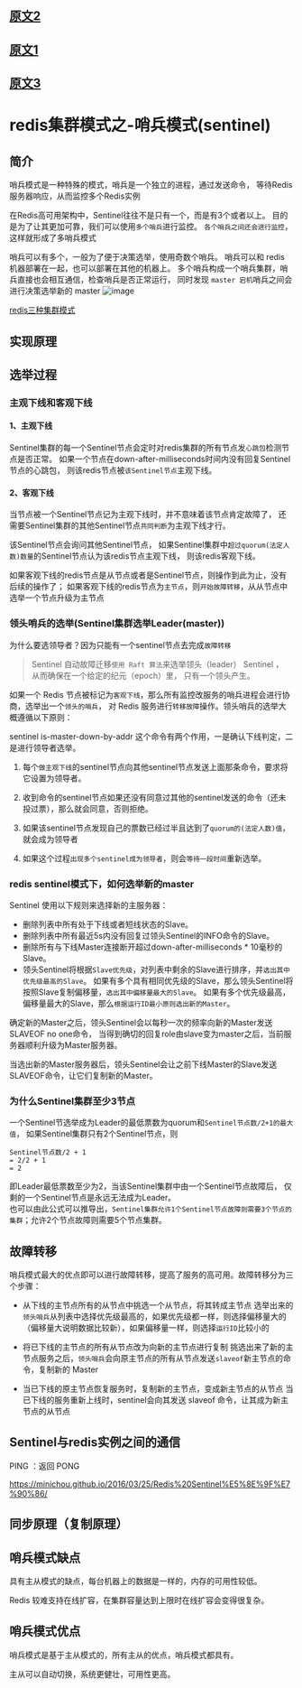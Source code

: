 
## [原文2](https://phachon.com/redis/redis-2.html)

## [原文1](https://minichou.github.io/2016/03/25/Redis%20Sentinel%E5%8E%9F%E7%90%86/)

## [原文3](https://juejin.im/post/5d0f7da66fb9a07ef44410db)

# redis集群模式之-哨兵模式(sentinel)


## 简介
哨兵模式是一种特殊的模式，哨兵是一个独立的进程，通过发送命令，
等待Redis服务器响应，从而监控多个Redis实例

在Redis高可用架构中，Sentinel往往不是只有一个，而是有3个或者以上。
目的是为了让其更加可靠，我们可以使用`多个哨兵`进行监控。
`各个哨兵之间还会进行监控`，这样就形成了多哨兵模式


哨兵可以有多个，一般为了便于决策选举，使用奇数个哨兵。
哨兵可以和 redis 机器部署在一起，也可以部署在其他的机器上。
多个哨兵构成一个哨兵集群，哨兵直接也会相互通信，检查哨兵是否正常运行，
同时发现 `master 宕机`哨兵之间会进行决策选举新的 master
![image](https://user-images.githubusercontent.com/7867225/157563408-7c64b954-0df6-49b0-90e4-20721299b09e.png)



[redis三种集群模式](../03、基础知识/30、redis三种集群模式.md)

## 实现原理

## 选举过程

### 主观下线和客观下线

#### 1、主观下线
Sentinel集群的每一个Sentinel节点会定时对redis集群的所有节点发`心跳包`检测节点是否正常。
如果一个节点在down-after-milliseconds时间内没有回复Sentinel节点的心跳包，
则该redis节点被`该Sentinel节点`主观下线。

#### 2、客观下线
当节点被一个Sentinel节点记为主观下线时，并不意味着该节点肯定故障了，
还需要Sentinel集群的其他Sentinel节点`共同判断`为主观下线才行。  

该Sentinel节点会询问其他Sentinel节点，
如果Sentinel集群中`超过quorum(法定人数)数量`的Sentinel节点认为该redis节点主观下线，
则该redis客观下线。

如果客观下线的redis节点是从节点或者是Sentinel节点，则操作到此为止，没有后续的操作了；
如果客观下线的redis节点为`主节点`，则`开始故障转移`，从从节点中选举一个节点升级为主节点

 
### 领头哨兵的选举(Sentinel集群选举Leader(master))
为什么要选领导者？因为只能有一个sentinel节点去完成`故障转移`

> Sentinel 自动故障迁移`使用 Raft 算法`来选举领头（leader） Sentinel ，
从而确保在一个给定的纪元（epoch）里， 只有一个领头产生。

如果一个 Redis 节点被标记为`客观下线`，那么所有监控改服务的哨兵进程会进行协商，选举出一个`领头的哨兵`，
对 Redis 服务进行`转移故障`操作。领头哨兵的选举大概遵循以下原则：

sentinel is-master-down-by-addr 这个命令有两个作用，一是确认下线判定，二是进行领导者选举。

1. 每个`做主观下线`的sentinel节点向其他sentinel节点发送上面那条命令，要求将它设置为领导者。

2. 收到命令的sentinel节点如果还没有同意过其他的sentinel发送的命令（还未投过票），那么就会同意，否则拒绝。

3. 如果该sentinel节点发现自己的票数已经过半且达到了`quorum的(法定人数)值`，就会成为领导者

4. 如果这个过程`出现多个sentinel成为领导者`，则会`等待一段时间`重新选举。

### redis sentinel模式下，如何选举新的master

Sentinel 使用以下规则来选择新的主服务器：

- 删除列表中所有处于下线或者短线状态的Slave。
- 删除列表中所有最近5s内没有回复过领头Sentinel的INFO命令的Slave。
- 删除所有与下线Master连接断开超过down-after-milliseconds * 10毫秒的Slave。
- 领头Sentinel将根据`Slave优先级`，对列表中剩余的Slave进行排序，并`选出其中优先级最高的Slave`。
如果有多个具有相同优先级的Slave，那么领头Sentinel将按照Slave复制偏移量，`选出其中偏移量最大的Slave`。
如果有多个优先级最高，偏移量最大的Slave，那么`根据运行ID最小原则选出新的Master`。

确定新的Master之后，领头Sentinel会以每秒一次的频率向新的Master发送SLAVEOF no one命令，
当得到确切的回复role由slave变为master之后，当前服务器顺利升级为Master服务器。

当选出新的Master服务器后，领头Sentinel会让之前下线Master的Slave发送SLAVEOF命令，让它们复制新的Master。

### 为什么Sentinel集群至少3节点

一个Sentinel节选举成为Leader的最低票数为quorum和`Sentinel节点数/2+1的最大值`，
如果Sentinel集群只有2个Sentinel节点，则
```
Sentinel节点数/2 + 1
= 2/2 + 1
= 2
```
即Leader最低票数至少为2，当该Sentinel集群中由一个Sentinel节点故障后，
仅剩的一个Sentinel节点是永远无法成为Leader。   
也可以由此公式可以推导出，`Sentinel集群允许1个Sentinel节点故障则需要3个节点的集群`；允许2个节点故障则需要5个节点集群。
 
## 故障转移

哨兵模式最大的优点即可以进行故障转移，提高了服务的高可用。故障转移分为三个步骤：

- 从下线的主节点所有的从节点中挑选一个从节点，将其转成主节点
选举出来的`领头哨兵`从列表中选择优先级最高的，如果优先级都一样，则选择偏移量大的（偏移量大说明数据比较新），如果偏移量一样，则选择`运行ID`比较小的

- 将已下线的主节点的所有从节点改为向新的主节点进行复制
挑选出来了新的主节点服务之后，`领头哨兵`会向原主节点的所有从节点发送` slaveof `新主节点的命令，复制新的 Master

- 当已下线的原主节点恢复服务时，复制新的主节点，变成新主节点的从节点
当已下线的服务重新上线时，sentinel会向其发送 slaveof 命令，让其成为新主节点的从节点

## Sentinel与redis实例之间的通信

PING ：返回 PONG

<https://minichou.github.io/2016/03/25/Redis%20Sentinel%E5%8E%9F%E7%90%86/>

## 同步原理（复制原理）

## 哨兵模式缺点
具有主从模式的缺点，每台机器上的数据是一样的，内存的可用性较低。

Redis 较难支持在线扩容，在集群容量达到上限时在线扩容会变得很复杂。

## 哨兵模式优点

哨兵模式是基于主从模式的，所有主从的优点，哨兵模式都具有。

主从可以自动切换，系统更健壮，可用性更高。

##




